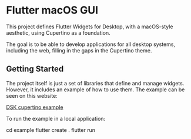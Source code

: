 # Flutter macOS GUI

This project defines Flutter Widgets for Desktop, with a macOS-style aesthetic, using Cupertino as a foundation.

The goal is to be able to develop applications for all desktop systems, including the web, filling in the gaps in the Cupertino theme.

## Getting Started

The project itself is just a set of libraries that define and manage widgets. However, it includes an example of how to use them. The example can be seen on this website:

[DSK cupertino example](https://optimisme.github.io/flutter_desktop_cupertino/public/example/)

To run the example in a local application:

cd example
flutter create .
flutter run